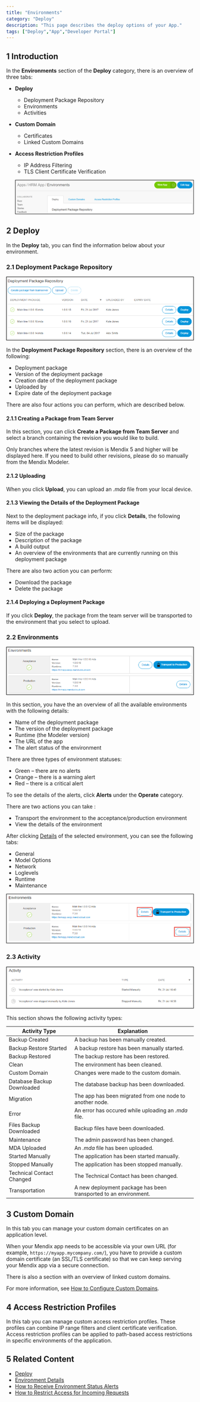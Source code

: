 ```yaml
---
title: "Environments"
category: "Deploy"
description: "This page describes the deploy options of your App."
tags: ["Deploy","App","Developer Portal"]
---
```


## 1 Introduction

In the **Environments** section of the **Deploy** category, there is an overview of three tabs:

* **Deploy**
    * Deployment Package Repository
    * Environments 
    * Activities
* **Custom Domain**
    * Certificates
    * Linked Custom Domains
* **Access Restriction Profiles**
    * IP Address Filtering
    * TLS Client Certificate Verification
    
   ![](attachments/environment-tab.png)       

## 2 Deploy

In the **Deploy** tab, you can find the information below about your environment.

### 2.1 Deployment Package Repository

![](attachments/deployment-package.png)

In the **Deployment Package Repository** section, there is an overview of the following:

*   Deployment package
*   Version of the deployment package
*   Creation date of the deployment package
*   Uploaded by
*   Expire date of the deployment package

There are also four actions you can perform, which are described below.

#### 2.1.1 Creating a Package from Team Server

In this section, you can click **Create a Package from Team Server** and select a branch containing the revision you would like to build.

Only branches where the latest revision is Mendix 5 and higher will be displayed here. If you need to build other revisions, please do so manually from the Mendix Modeler.

#### 2.1.2 Uploading

When you click **Upload**, you can upload an *.mda* file from your local device.

#### 2.1.3 Viewing the Details of the Deployment Package

Next to the deployment package info, if you click **Details**, the following items will be displayed:

* Size of the package
* Description of the package
* A build output
* An overview of the environments that are currently running on this deployment package

There are also two action you can perform:

* Download the package
* Delete the package

#### 2.1.4 Deploying a Deployment Package

If you click **Deploy**, the package from the team server will be transported to the environment that you select to upload.

### 2.2 Environments

![](attachments/deploy-environments.png)

In this section, you have the an overview of all the available environments with the following details:

* Name of the deployment package
* The version of the deployment package
* Runtime (the Modeler version)
* The URL of the app
* The alert status of the environment

There are three types of environment statuses:

*   Green – there are no alerts
*   Orange – there is a warning alert
*   Red – there is a critical alert

To see the details of the alerts, click **Alerts** under the **Operate** category.

There are two actions you can take :

* Transport the environment to the acceptance/production environment
* View the details of the environment

After clicking [Details](/developerportal/deploy/environments-details) of the selected environment, you can see the following tabs:

* General
* Model Options
* Network
* Loglevels
* Runtime
* Maintenance

![](attachments/environment-details.png)    

### 2.3 Activity

![](attachments/activity.png)

This section shows the following activity types:

Activity Type | Explanation
------------ | -------------
Backup Created | A backup has been manually created.
Backup Restore Started | A backup restore has been manually started.
Backup Restored | The backup restore has been restored.
Clean | The environment has been cleaned.
Custom Domain | Changes were made to the custom domain.
Database Backup Downloaded | The database backup has been downloaded.
Migration | The app has been migrated from one node to another node.
Error | An error has occured while uploading an *.mda* file.
Files Backup Downloaded | Backup files have been downloaded.
Maintenance | The admin password has been changed.
MDA Uploaded | An *.mda* file has been uploaded.
Started Manually | The application has been started manually.
Stopped Manually | The application has been stopped manually.
Technical Contact Changed | The Technical Contact has been changed.
Transportation | A new deployment package has been transported to an environment.

## 3 Custom Domain

In this tab you can manage your custom domain certificates on an application level.

When your Mendix app needs to be accessible via your own URL (for example, `https://myapp.mycompany.com/`), you have to provide a custom domain certificate (an SSL/TLS certificate) so that we can keep serving your Mendix app via a secure connection.

There is also a section with an overview of linked custom domains.

For more information, see [How to Configure Custom Domains](/developerportal/howto/custom-domains).

## 4 Access Restriction Profiles

In this tab you can manage custom access restriction profiles. These profiles can combine IP range filters and client certificate verification. Access restriction profiles can be applied to path-based access restrictions in specific environments of the application.

## 5 Related Content 

* [Deploy](/developerportal/deploy)
* [Environment Details](/developerportal/deploy/environments-details)
* [How to Receive Environment Status Alerts](/developerportal/howto/receive-alerts)
* [How to Restrict Access for Incoming Requests](/deployment/mendixcloud/access-restrictions)

